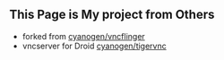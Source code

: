 ## This Page is My project from Others
* forked from [cyanogen/vncflinger](https://github.com/cyanogen/vncflinger)
* vncserver for Droid [cyanogen/tigervnc](https://github.com/cyanogen/tigervnc)
